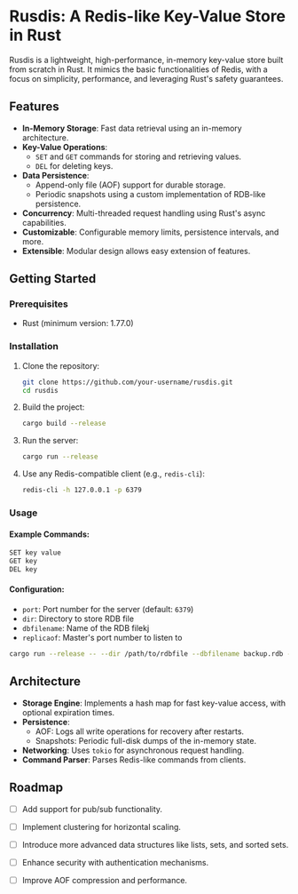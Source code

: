# Rusdis: A Redis-like Key-Value Store in Rust

Rusdis is a lightweight, high-performance, in-memory key-value store built from scratch in Rust. It mimics the basic functionalities of Redis, with a focus on simplicity, performance, and leveraging Rust's safety guarantees.

## Features

- **In-Memory Storage**: Fast data retrieval using an in-memory architecture.
- **Key-Value Operations**:
  - `SET` and `GET` commands for storing and retrieving values.
  - `DEL` for deleting keys.
- **Data Persistence**:
  - Append-only file (AOF) support for durable storage.
  - Periodic snapshots using a custom implementation of RDB-like persistence.
- **Concurrency**: Multi-threaded request handling using Rust's async capabilities.
- **Customizable**: Configurable memory limits, persistence intervals, and more.
- **Extensible**: Modular design allows easy extension of features.

## Getting Started

### Prerequisites

- Rust (minimum version: 1.77.0)

### Installation

1. Clone the repository:
   ```bash
   git clone https://github.com/your-username/rusdis.git
   cd rusdis
   ```

2. Build the project:
   ```bash
   cargo build --release
   ```

3. Run the server:
   ```bash
   cargo run --release
   ```

4. Use any Redis-compatible client (e.g., `redis-cli`):
   ```bash
   redis-cli -h 127.0.0.1 -p 6379
   ```

### Usage

#### Example Commands:

```bash
SET key value
GET key
DEL key
```

#### Configuration:

- `port`: Port number for the server (default: `6379`)
- `dir`: Directory to store RDB file
- `dbfilename`: Name of the RDB filekj
- `replicaof`: Master's port number to listen to

```bash
cargo run --release -- --dir /path/to/rdbfile --dbfilename backup.rdb --port 6380 --replicaof 6379
```

## Architecture

- **Storage Engine**: Implements a hash map for fast key-value access, with optional expiration times.
- **Persistence**:
  - AOF: Logs all write operations for recovery after restarts.
  - Snapshots: Periodic full-disk dumps of the in-memory state.
- **Networking**: Uses `tokio` for asynchronous request handling.
- **Command Parser**: Parses Redis-like commands from clients.

## Roadmap

- [ ] Add support for pub/sub functionality.
- [ ] Implement clustering for horizontal scaling.
- [ ] Introduce more advanced data structures like lists, sets, and sorted sets.
- [ ] Enhance security with authentication mechanisms.
- [ ] Improve AOF compression and performance.



